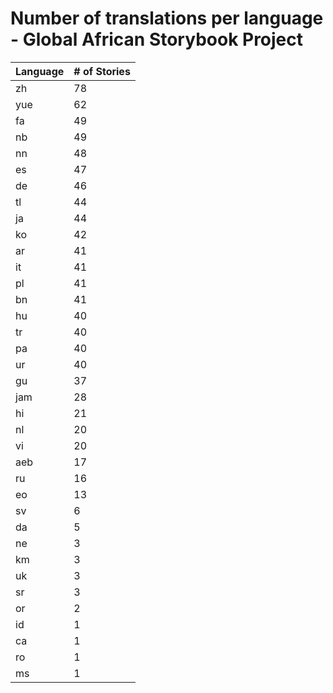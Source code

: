 # Number of translations per language - Global African Storybook Project

Language | # of Stories
-------- | ------------
zh | 78
yue | 62
fa | 49
nb | 49
nn | 48
es | 47
de | 46
tl | 44
ja | 44
ko | 42
ar | 41
it | 41
pl | 41
bn | 41
hu | 40
tr | 40
pa | 40
ur | 40
gu | 37
jam | 28
hi | 21
nl | 20
vi | 20
aeb | 17
ru | 16
eo | 13
sv | 6
da | 5
ne | 3
km | 3
uk | 3
sr | 3
or | 2
id | 1
ca | 1
ro | 1
ms | 1
